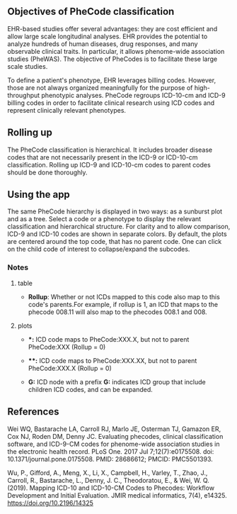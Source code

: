 ## Objectives of PheCode classification

EHR-based studies offer several advantages: they are cost efficient and allow large scale longitudinal analyses. EHR provides the potential to analyze hundreds of human diseases, drug responses, and many observable clinical traits. In particular, it allows phenome-wide association studies (PheWAS). The objective of PheCodes is to facilitate these large scale studies.


To define a patient's phenotype, EHR leverages billing codes. However, those are not always organized meaningfully for the purpose of high-throughput phenotypic analyses. PheCode regroups ICD-10-cm and ICD-9 billing codes in order to facilitate clinical research using ICD codes and represent clinically relevant phenotypes.



## Rolling up

The PheCode classification is hierarchical. It includes broader disease codes that are not necessarily present in the ICD-9 or ICD-10-cm classification. Rolling up ICD-9 and ICD-10-cm codes to parent codes should be done thoroughly.



## Using the app

The same PheCode hierarchy is displayed in two ways: as a sunburst plot and as a tree. Select a code or a phenotype to display the relevant classification and hierarchical structure. For clarity and to allow comparison, ICD-9 and ICD-10 codes are shown in separate colors. By default, the plots are centered around the top code, that has no parent code. One can click on the child code of interest to collapse/expand the subcodes.


### Notes

1. table

    - **Rollup**: Whether or not ICDs mapped to this code also map to this code's parents.For example, if rollup is 1, an ICD that maps to the phecode 008.11 will also map to the phecodes 008.1 and 008.

2. plots

    - **\*:** ICD code maps to PheCode:XXX.X, but not to parent PheCode:XXX (Rollup = 0)
    
    - **\*\*:** ICD code maps to PheCode:XXX.XX, but not to parent PheCode:XXX.X (Rollup = 0)
    
    - **G:** ICD node with a prefix **G:** indicates ICD group that include children ICD codes, and can be expanded.




## References

Wei WQ, Bastarache LA, Carroll RJ, Marlo JE, Osterman TJ, Gamazon ER, Cox NJ, Roden DM, Denny JC. Evaluating phecodes, clinical classification software, and ICD-9-CM codes for phenome-wide association studies in the electronic health record. PLoS One. 2017 Jul 7;12(7):e0175508. doi: 10.1371/journal.pone.0175508. PMID: 28686612; PMCID: PMC5501393.


Wu, P., Gifford, A., Meng, X., Li, X., Campbell, H., Varley, T., Zhao, J., Carroll, R., Bastarache, L., Denny, J. C., Theodoratou, E., & Wei, W. Q. (2019). Mapping ICD-10 and ICD-10-CM Codes to Phecodes: Workflow Development and Initial Evaluation. JMIR medical informatics, 7(4), e14325. https://doi.org/10.2196/14325